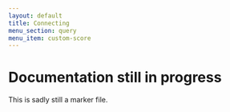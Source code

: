 ```yaml
---
layout: default
title: Connecting
menu_section: query
menu_item: custom-score
---
```



# Documentation still in progress

This is sadly still a marker file.

